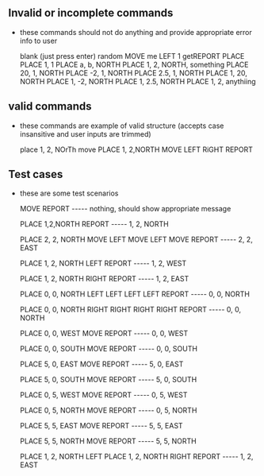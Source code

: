 Invalid or incomplete commands
---------------------------------

- these commands should not do anything and provide appropriate error info to user

    blank (just press enter)
    random
    MOVE me
    LEFT 1
    getREPORT
    PLACE
    PLACE 1, 1
    PLACE a, b, NORTH
    PLACE 1, 2, NORTH, something
    PLACE 20, 1, NORTH
    PLACE -2, 1, NORTH
    PLACE 2.5, 1, NORTH
    PLACE 1, 20, NORTH
    PLACE  1, -2, NORTH
    PLACE 1, 2.5, NORTH
    PLACE 1, 2, anythiing


valid commands
---------------------------------

- these commands are example of valid structure (accepts case insansitive and user inputs are trimmed)

    place 1, 2, NOrTh
    move
    PLACE 1, 2,NORTH
    MOVE
    LEFT
    RiGHT
    REPORT


Test cases
---------------------------------

- these are some test scenarios

  MOVE
  REPORT ----- nothing, should show appropriate message


  PLACE 1,2,NORTH
  REPORT ----- 1, 2, NORTH


  PLACE 2, 2, NORTH
  MOVE
  LEFT
  MOVE
  LEFT
  MOVE
  REPORT ----- 2, 2, EAST


  PLACE 1, 2, NORTH
  LEFT
  REPORT ----- 1, 2, WEST


  PLACE 1, 2, NORTH
  RIGHT
  REPORT ----- 1, 2, EAST


  PLACE 0, 0, NORTH
  LEFT
  LEFT
  LEFT
  LEFT
  REPORT ----- 0, 0, NORTH


  PLACE 0, 0, NORTH
  RIGHT
  RIGHT
  RIGHT
  RIGHT
  REPORT ----- 0, 0, NORTH


  PLACE 0, 0, WEST
  MOVE
  REPORT ----- 0, 0, WEST


  PLACE 0, 0, SOUTH
  MOVE
  REPORT ----- 0, 0, SOUTH


  PLACE 5, 0, EAST
  MOVE
  REPORT ----- 5, 0, EAST


  PLACE 5, 0, SOUTH
  MOVE
  REPORT ----- 5, 0, SOUTH


  PLACE  0, 5, WEST
  MOVE
  REPORT ----- 0, 5, WEST


  PLACE 0, 5, NORTH
  MOVE
  REPORT ----- 0, 5, NORTH


  PLACE  5, 5, EAST
  MOVE
  REPORT ----- 5, 5, EAST


  PLACE 5, 5, NORTH
  MOVE
  REPORT ----- 5, 5, NORTH


  PLACE 1, 2, NORTH
  LEFT
  PLACE 1, 2, NORTH
  RIGHT
  REPORT ----- 1, 2, EAST
